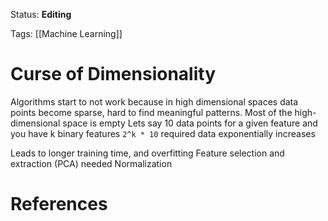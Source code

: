 Status: **Editing**

Tags: [[Machine Learning]]

# Curse of Dimensionality

Algorithms start to not work because in high dimensional spaces data points become sparse, hard to find meaningful patterns.
Most of the high-dimensional space is empty
Lets say 10 data points for a given feature and you have k binary features `2^k * 10` required data exponentially increases

Leads to longer training time, and overfitting
Feature selection and extraction (PCA) needed
Normalization


# References